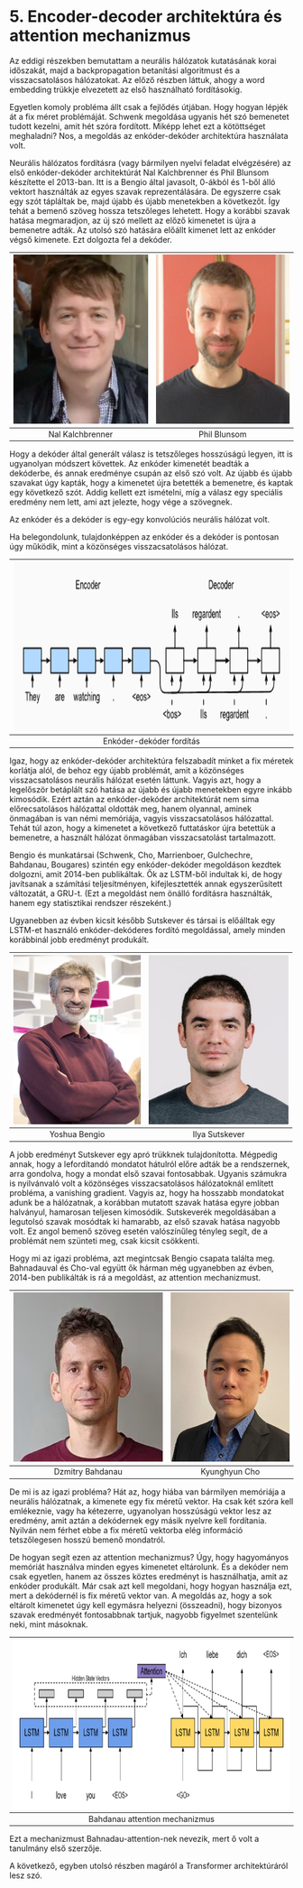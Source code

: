 # 5. Encoder-decoder architektúra és attention mechanizmus #

Az eddigi részekben bemutattam a neurális hálózatok kutatásának korai időszakát, majd a backpropagation betanítási algoritmust és a visszacsatolásos hálózatokat. Az előző részben láttuk, ahogy a word embedding trükkje elvezetett az első használható fordításokig.

Egyetlen komoly probléma állt csak a fejlődés útjában. Hogy hogyan lépjék át a fix méret problémáját. Schwenk megoldása ugyanis hét szó bemenetet tudott kezelni, amit hét szóra fordított. Miképp lehet ezt a kötöttséget meghaladni? Nos, a megoldás az enkóder-dekóder architektúra használata volt.

Neurális hálózatos fordításra (vagy bármilyen nyelvi feladat elvégzésére) az első enkóder-dekóder architektúrát Nal Kalchbrenner és Phil Blunsom készítette el 2013-ban. Itt is a Bengio által javasolt, 0-ákból és 1-ből álló vektort használták az egyes szavak reprezentálására. De egyszerre csak egy szót tápláltak be, majd újabb és újabb menetekben a következőt. Így tehát a bemenő szöveg hossza tetszőleges lehetett. Hogy a korábbi szavak hatása megmaradjon, az új szó mellett az előző kimenetet is újra a bemenetre adták. Az utolsó szó hatására előállt kimenet lett az enkóder végső kimenete. Ezt dolgozta fel a dekóder.

| <img src="images/NalKalchbrenner.png" height="300" />  | <img src="images/PhilBlunsom.png" height="300" /> |
|:------------------------------------------------------:|:-------------------------------------------------:|
|                    Nal Kalchbrenner                    |                   Phil Blunsom                    |


Hogy a dekóder által generált válasz is tetszőleges hosszúságú legyen, itt is ugyanolyan módszert követtek. Az enkóder kimenetét beadták a dekóderbe, és annak eredménye csupán az első szó volt. Az újabb és újabb szavakat úgy kapták, hogy a kimenetet újra betették a bemenetre, és kaptak egy következő szót. Addig kellett ezt ismételni, míg a válasz egy speciális eredmény nem lett, ami azt jelezte, hogy vége a szövegnek.

Az enkóder és a dekóder is egy-egy konvolúciós neurális hálózat volt.

Ha belegondolunk, tulajdonképpen az enkóder és a dekóder is pontosan úgy működik, mint a közönséges visszacsatolásos hálózat.

| <img src="images/EncoderDecoderTranslation.png" height="300" /> |
|:---------------------------------------------------------------:|
|                    Enkóder-dekóder fordítás                     |


Igaz, hogy az enkóder-dekóder architektúra felszabadít minket a fix méretek korlátja alól, de behoz egy újabb problémát, amit a közönséges visszacsatolásos neurális hálózat esetén láttunk. Vagyis azt, hogy a legelőször betáplált szó hatása az újabb és újabb menetekben egyre inkább kimosódik. Ezért aztán az enkóder-dekóder architektúrát nem sima előrecsatolásos hálózattal oldották meg, hanem olyannal, aminek önmagában is van némi memóriája, vagyis visszacsatolásos hálózattal. Tehát túl azon, hogy a kimenetet a következő futtatáskor újra betettük a bemenetre, a használt hálózat önmagában visszacsatolást tartalmazott.

Bengio és munkatársai (Schwenk, Cho, Marrienboer, Gulchechre, Bahdanau, Bougares) szintén egy enkóder-dekóder megoldáson kezdtek dolgozni, amit 2014-ben publikáltak. Ők az LSTM-ből indultak ki, de hogy javítsanak a számítási teljesítményen, kifejlesztették annak egyszerűsített változatát, a GRU-t. (Ezt a megoldást nem önálló fordításra használták, hanem egy statisztikai rendszer részeként.)

Ugyanebben az évben kicsit később Sutskever és társai is előálltak egy LSTM-et használó enkóder-dekóderes fordító megoldással, amely minden korábbinál jobb eredményt produkált.

| <img src="images/YoshuaBengio.jpg" height="300" /> | <img src="images/IlyaSutskever.png" height="300" /> |
|:--------------------------------------------------:|:---------------------------------------------------:|
|                   Yoshua Bengio                    |                   Ilya Sutskever                    |

A jobb eredményt Sutskever egy apró trükknek tulajdonította. Mégpedig annak, hogy a lefordítandó mondatot hátulról előre adták be a rendszernek, arra gondolva, hogy a mondat első szavai fontosabbak. Ugyanis számukra is nyilvánvaló volt a közönséges visszacsatolásos hálózatoknál említett probléma, a vanishing gradient. Vagyis az, hogy ha hosszabb mondatokat adunk be a hálózatnak, a korábban mutatott szavak hatása egyre jobban halványul, hamarosan teljesen kimosódik. Sutskeverék megoldásában a legutolsó szavak mosódtak ki hamarabb, az első szavak hatása nagyobb volt. Ez angol bemenő szöveg esetén valószínűleg tényleg segít, de a problémát nem szünteti meg, csak kicsit csökkenti.

Hogy mi az igazi probléma, azt megintcsak Bengio csapata találta meg. Bahnadauval és Cho-val együtt ők hárman még ugyanebben az évben, 2014-ben publikálták is rá a megoldást, az attention mechanizmust.

| <img src="images/DzmitryBahdanau.png" height="300" /> | <img src="images/KyunghyunCho.png" height="300" /> |
|:--------------------------------------------------:|:-----------------------------------------------------:|
|                   Dzmitry Bahdanau                    |                   Kyunghyun Cho                    |

De mi is az igazi probléma? Hát az, hogy hiába van bármilyen memóriája a neurális hálózatnak, a kimenete egy fix méretű vektor. Ha csak két szóra kell emlékeznie, vagy ha kétezerre, ugyanolyan hosszúságú vektor lesz az eredmény, amit aztán a dekódernek egy másik nyelvre kell fordítania. Nyilván nem férhet ebbe a fix méretű vektorba elég információ tetszőlegesen hosszú bemenő mondatról.

De hogyan segít ezen az attention mechanizmus? Úgy, hogy hagyományos memóriát használva minden egyes kimenetet eltárolunk. És a dekóder nem csak egyetlen, hanem az összes köztes eredményt is használhatja, amit az enkóder produkált. Már csak azt kell megoldani, hogy hogyan használja ezt, mert a dekódernél is fix méretű vektor van. A megoldás az, hogy a sok eltárolt kimenetet úgy kell egymásra helyezni (összeadni), hogy bizonyos szavak eredményét fontosabbnak tartjuk, nagyobb figyelmet szentelünk neki, mint másoknak.

| <img src="images/BahdanauAttention.png" height="300" /> |
|:-------------------------------------------------------:|
|             Bahdanau attention mechanizmus              |


Ezt a mechanizmust Bahnadau-attention-nek nevezik, mert ő volt a tanulmány első szerzője.

A következő, egyben utolsó részben magáról a Transformer architektúráról lesz szó.
